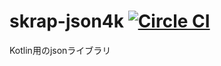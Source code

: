 # skrap-json4k [![Circle CI](https://circleci.com/gh/yyYank/Kebab/tree/master.svg?style=shield)](https://circleci.com/gh/skrap-json4k/skrap-json4k/tree/master) 

Kotlin用のjsonライブラリ
